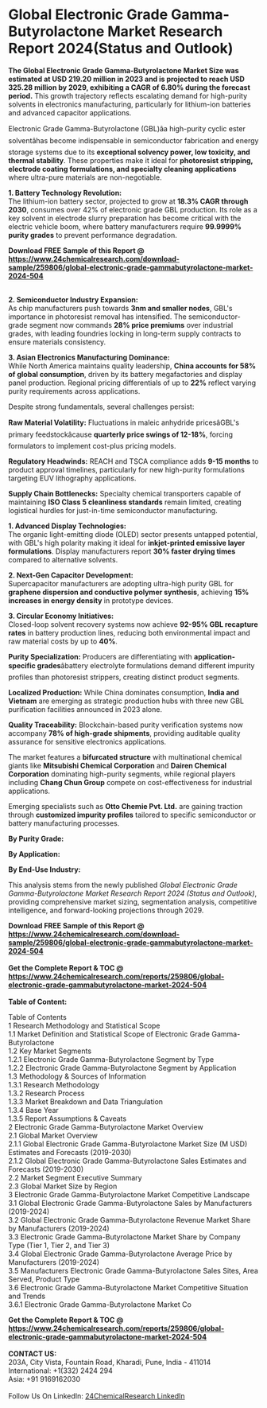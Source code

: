 <h1>Global Electronic Grade Gamma-Butyrolactone Market Research Report 2024(Status and Outlook)</h1><p><strong>The Global Electronic Grade Gamma-Butyrolactone Market Size was estimated at USD 219.20 million in 2023 and is projected to reach USD 325.28 million by 2029, exhibiting a CAGR of 6.80% during the forecast period.</strong> This growth trajectory reflects escalating demand for high-purity solvents in electronics manufacturing, particularly for lithium-ion batteries and advanced capacitor applications.</p><p>Electronic Grade Gamma-Butyrolactone (GBL)âa high-purity cyclic ester solventâhas become indispensable in semiconductor fabrication and energy storage systems due to its <strong>exceptional solvency power, low toxicity, and thermal stability</strong>. These properties make it ideal for <strong>photoresist stripping, electrode coating formulations, and specialty cleaning applications</strong> where ultra-pure materials are non-negotiable.</p><p><strong>1. Battery Technology Revolution:</strong><br>
The lithium-ion battery sector, projected to grow at <strong>18.3% CAGR through 2030</strong>, consumes over 42% of electronic grade GBL production. Its role as a key solvent in electrode slurry preparation has become critical with the electric vehicle boom, where battery manufacturers require <strong>99.9999% purity grades</strong> to prevent performance degradation.</p><div><b>Download FREE Sample of this Report @ 
            <a href="https://www.24chemicalresearch.com/download-sample/259806/global-electronic-grade-gammabutyrolactone-market-2024-504">
            https://www.24chemicalresearch.com/download-sample/259806/global-electronic-grade-gammabutyrolactone-market-2024-504</a></b></div><br><p><strong>2. Semiconductor Industry Expansion:</strong><br>
As chip manufacturers push towards <strong>3nm and smaller nodes</strong>, GBL's importance in photoresist removal has intensified. The semiconductor-grade segment now commands <strong>28% price premiums</strong> over industrial grades, with leading foundries locking in long-term supply contracts to ensure materials consistency.</p><p><strong>3. Asian Electronics Manufacturing Dominance:</strong><br>
While North America maintains quality leadership, <strong>China accounts for 58% of global consumption</strong>, driven by its battery megafactories and display panel production. Regional pricing differentials of up to <strong>22%</strong> reflect varying purity requirements across applications.</p><p>Despite strong fundamentals, several challenges persist:</p><p><strong>Raw Material Volatility:</strong> Fluctuations in maleic anhydride pricesâGBL's primary feedstockâcause <strong>quarterly price swings of 12-18%</strong>, forcing formulators to implement cost-plus pricing models.</p><p><strong>Regulatory Headwinds:</strong> REACH and TSCA compliance adds <strong>9-15 months</strong> to product approval timelines, particularly for new high-purity formulations targeting EUV lithography applications.</p><p><strong>Supply Chain Bottlenecks:</strong> Specialty chemical transporters capable of maintaining <strong>ISO Class 5 cleanliness standards</strong> remain limited, creating logistical hurdles for just-in-time semiconductor manufacturing.</p><p><strong>1. Advanced Display Technologies:</strong><br>
The organic light-emitting diode (OLED) sector presents untapped potential, with GBL's high polarity making it ideal for <strong>inkjet-printed emissive layer formulations</strong>. Display manufacturers report <strong>30% faster drying times</strong> compared to alternative solvents.</p><p><strong>2. Next-Gen Capacitor Development:</strong><br>
Supercapacitor manufacturers are adopting ultra-high purity GBL for <strong>graphene dispersion and conductive polymer synthesis</strong>, achieving <strong>15% increases in energy density</strong> in prototype devices.</p><p><strong>3. Circular Economy Initiatives:</strong><br>
Closed-loop solvent recovery systems now achieve <strong>92-95% GBL recapture rates</strong> in battery production lines, reducing both environmental impact and raw material costs by up to <strong>40%</strong>.</p><p><strong>Purity Specialization:</strong> Producers are differentiating with <strong>application-specific grades</strong>âbattery electrolyte formulations demand different impurity profiles than photoresist strippers, creating distinct product segments.</p><p><strong>Localized Production:</strong> While China dominates consumption, <strong>India and Vietnam</strong> are emerging as strategic production hubs with three new GBL purification facilities announced in 2023 alone.</p><p><strong>Quality Traceability:</strong> Blockchain-based purity verification systems now accompany <strong>78% of high-grade shipments</strong>, providing auditable quality assurance for sensitive electronics applications.</p><p>The market features a <strong>bifurcated structure</strong> with multinational chemical giants like <strong>Mitsubishi Chemical Corporation</strong> and <strong>Dairen Chemical Corporation</strong> dominating high-purity segments, while regional players including <strong>Chang Chun Group</strong> compete on cost-effectiveness for industrial applications.</p><p>Emerging specialists such as <strong>Otto Chemie Pvt. Ltd.</strong> are gaining traction through <strong>customized impurity profiles</strong> tailored to specific semiconductor or battery manufacturing processes.</p><p><strong>By Purity Grade:</strong></p><p><strong>By Application:</strong></p><p><strong>By End-Use Industry:</strong></p><p>This analysis stems from the newly published <em>Global Electronic Grade Gamma-Butyrolactone Market Research Report 2024 (Status and Outlook)</em>, providing comprehensive market sizing, segmentation analysis, competitive intelligence, and forward-looking projections through 2029.</p><div><b>Download FREE Sample of this Report @ 
            <a href="https://www.24chemicalresearch.com/download-sample/259806/global-electronic-grade-gammabutyrolactone-market-2024-504">
            https://www.24chemicalresearch.com/download-sample/259806/global-electronic-grade-gammabutyrolactone-market-2024-504</a></b></div><br><div><b>Get the Complete Report & TOC @ 
            <a href="https://www.24chemicalresearch.com/reports/259806/global-electronic-grade-gammabutyrolactone-market-2024-504">
            https://www.24chemicalresearch.com/reports/259806/global-electronic-grade-gammabutyrolactone-market-2024-504</a></b></div><br>
            <b>Table of Content:</b><p>Table of Contents<br />
1 Research Methodology and Statistical Scope<br />
1.1 Market Definition and Statistical Scope of Electronic Grade Gamma-Butyrolactone<br />
1.2 Key Market Segments<br />
1.2.1 Electronic Grade Gamma-Butyrolactone Segment by Type<br />
1.2.2 Electronic Grade Gamma-Butyrolactone Segment by Application<br />
1.3 Methodology & Sources of Information<br />
1.3.1 Research Methodology<br />
1.3.2 Research Process<br />
1.3.3 Market Breakdown and Data Triangulation<br />
1.3.4 Base Year<br />
1.3.5 Report Assumptions & Caveats<br />
2 Electronic Grade Gamma-Butyrolactone Market Overview<br />
2.1 Global Market Overview<br />
2.1.1 Global Electronic Grade Gamma-Butyrolactone Market Size (M USD) Estimates and Forecasts (2019-2030)<br />
2.1.2 Global Electronic Grade Gamma-Butyrolactone Sales Estimates and Forecasts (2019-2030)<br />
2.2 Market Segment Executive Summary<br />
2.3 Global Market Size by Region<br />
3 Electronic Grade Gamma-Butyrolactone Market Competitive Landscape<br />
3.1 Global Electronic Grade Gamma-Butyrolactone Sales by Manufacturers (2019-2024)<br />
3.2 Global Electronic Grade Gamma-Butyrolactone Revenue Market Share by Manufacturers (2019-2024)<br />
3.3 Electronic Grade Gamma-Butyrolactone Market Share by Company Type (Tier 1, Tier 2, and Tier 3)<br />
3.4 Global Electronic Grade Gamma-Butyrolactone Average Price by Manufacturers (2019-2024)<br />
3.5 Manufacturers Electronic Grade Gamma-Butyrolactone Sales Sites, Area Served, Product Type<br />
3.6 Electronic Grade Gamma-Butyrolactone Market Competitive Situation and Trends<br />
3.6.1 Electronic Grade Gamma-Butyrolactone Market Co</p><div><b>Get the Complete Report & TOC @ 
            <a href="https://www.24chemicalresearch.com/reports/259806/global-electronic-grade-gammabutyrolactone-market-2024-504">
            https://www.24chemicalresearch.com/reports/259806/global-electronic-grade-gammabutyrolactone-market-2024-504</a></b></div><br><b>CONTACT US:</b><br>
            203A, City Vista, Fountain Road, Kharadi, Pune, India - 411014<br>
            International: +1(332) 2424 294<br>
            Asia: +91 9169162030 <br><br>
            Follow Us On LinkedIn: <a href="https://www.linkedin.com/company/24chemicalresearch/">24ChemicalResearch LinkedIn</a>